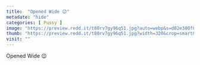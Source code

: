 ```yaml
---
title:  "Opened Wide 😉"
metadate: "hide"
categories: [ Pussy ]
image: "https://preview.redd.it/t80rv7gy96q51.jpg?auto=webp&s=d02e300f05a18eebdfae6828d7cbb067a947ff13"
thumb: "https://preview.redd.it/t80rv7gy96q51.jpg?width=320&crop=smart&auto=webp&s=36b14d471ae2d3efb185ba345213d906c5771f48"
visit: ""
---
```

Opened Wide 😉

